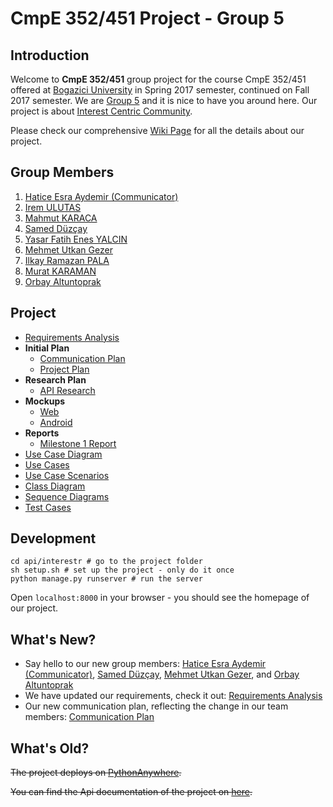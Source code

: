 # CmpE 352/451 Project - Group 5

## Introduction

Welcome to **CmpE 352/451** group project for the course CmpE 352/451 offered at [Bogazici University](http://www.boun.edu.tr/en_US) in Spring 2017 semester, continued on Fall 2017 semester. We are [Group 5](https://github.com/bounswe/bounswe2017group5/wiki/Group-Members) and it is nice to have you around here. Our project is about [Interest Centric Community](https://github.com/bounswe/bounswe2017group5/blob/master/projectDescription.pdf).

Please check our comprehensive [Wiki Page](https://github.com/bounswe/bounswe2017group5/wiki) for all the details about our project.

## Group Members

1. [Hatice Esra Aydemir (Communicator)](wiki/Hatice-Esra-Aydemir)
2. [Irem ULUTAS](wiki/Irem-Ulutas)
3. [Mahmut KARACA](wiki/Mahmut-Karaca)
4. [Samed Düzçay](wiki/Samed-Düzçay)
5. [Yasar Fatih Enes YALCIN](wiki/Yaşar-Fatih-Enes-Yalçın)
6. [Mehmet Utkan Gezer](wiki/Mehmet-Utkan-Gezer)
7. [Ilkay Ramazan PALA](wiki/Morgazipa)  
8. [Murat KARAMAN](wiki/Murat-Karaman)
9. [Orbay Altuntoprak](wiki/Orbay-Altuntoprak)

## Project

* [Requirements Analysis](wiki/Requirements-Analysis)
* **Initial Plan**
  * [Communication Plan](wiki/Communication-Plan)
  * [Project Plan](wiki/Project-Plan)
* **Research Plan**
  * [API Research](wiki/Twitter-API)
* **Mockups**
  * [Web](wiki/Mockup-web)
  * [Android](wiki/Mockup-android)
* **Reports**
  * [Milestone 1 Report](wiki/Milestone-1-Report)
* [Use Case Diagram](wiki/Use-Case-Diagram)
* [Use Cases](wiki/Use-Cases)
* [Use Case Scenarios](wiki/Use-Case-Scenarios)
* [Class Diagram](wiki/Class-Diagram)
* [Sequence Diagrams](wiki/Sequence-Diagrams)
* [Test Cases](wiki/Test-Cases)

## Development
```
cd api/interestr # go to the project folder
sh setup.sh # set up the project - only do it once
python manage.py runserver # run the server
```

Open `localhost:8000` in your browser - you should see the homepage of our project.

## What's New?

- Say hello to our new group members: [Hatice Esra Aydemir (Communicator)](https://github.com/bounswe/bounswe2017group5/wiki/Hatice-Esra-Aydemir), [Samed Düzçay](https://github.com/bounswe/bounswe2017group5/wiki/Samed-D%C3%BCz%C3%A7ay), [Mehmet Utkan Gezer](https://github.com/bounswe/bounswe2017group5/wiki/Mehmet-Utkan-Gezer), and [Orbay Altuntoprak](https://github.com/bounswe/bounswe2017group5/wiki/Orbay-Altuntoprak)
- We have updated our requirements, check it out: [Requirements Analysis](https://github.com/bounswe/bounswe2017group5/wiki/Requirements-Analysis)
- Our new communication plan, reflecting the change in our team members: [Communication Plan](https://github.com/bounswe/bounswe2017group5/wiki/Communication-Plan)

## What's Old?

~~The project deploys on [PythonAnywhere](http://swegroup5.pythonanywhere.com/).~~

~~You can find the Api documentation of the project on [here](http://swegroup5.pythonanywhere.com/docs/).~~
